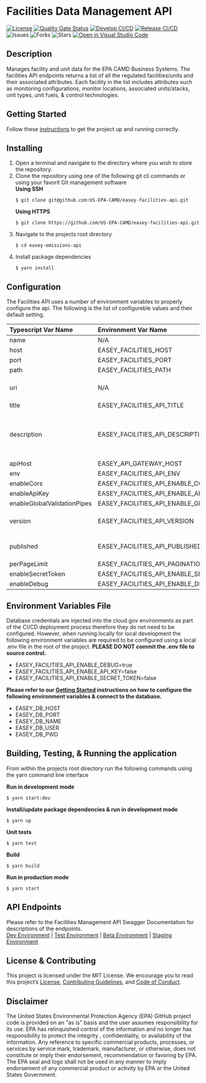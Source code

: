 # Facilities Data Management API

[![License](https://img.shields.io/github/license/US-EPA-CAMD/easey-facilities-api)](https://github.com/US-EPA-CAMD/easey-facilities-api/blob/develop/LICENSE)
[![Quality Gate Status](https://sonarcloud.io/api/project_badges/measure?project=US-EPA-CAMD_easey-facilities-api&metric=alert_status)](https://sonarcloud.io/dashboard?id=US-EPA-CAMD_easey-facilities-api)
[![Develop CI/CD](https://github.com/US-EPA-CAMD/easey-facilities-api/workflows/Develop%20Branch%20Workflow/badge.svg)](https://github.com/US-EPA-CAMD/easey-facilities-api/actions)
[![Release CI/CD](https://github.com/US-EPA-CAMD/easey-facilities-api/workflows/Release%20Branch%20Workflow/badge.svg)](https://github.com/US-EPA-CAMD/easey-facilities-api/actions)
![Issues](https://img.shields.io/github/issues/US-EPA-CAMD/easey-facilities-api)
![Forks](https://img.shields.io/github/forks/US-EPA-CAMD/easey-facilities-api)
![Stars](https://img.shields.io/github/stars/US-EPA-CAMD/easey-facilities-api)
[![Open in Visual Studio Code](https://open.vscode.dev/badges/open-in-vscode.svg)](https://open.vscode.dev/US-EPA-CAMD/easey-facilities-api)

## Description
Manages facility and unit data for the EPA CAMD Business Systems. The facilities API endpoints returns a list of all the regulated facilities/units and their associated attributes. Each facility in the list includes attributes such as monitoring configurations, monitor locations, associated units/stacks, unit types, unit fuels, & control technologies.​

## Getting Started
Follow these [instructions](https://github.com/US-EPA-CAMD/devops/blob/master/GETTING-STARTED.md) to get the project up and running correctly.

## Installing
1. Open a terminal and navigate to the directory where you wish to store the repository.
2. Clone the repository using one of the following git cli commands or using your favorit Git management software<br>
    **Using SSH**
    ```
    $ git clone git@github.com:US-EPA-CAMD/easey-facilities-api.git
    ```
    **Using HTTPS**
    ```
    $ git clone https://github.com/US-EPA-CAMD/easey-facilities-api.git
    ```
3. Navigate to the projects root directory
    ```
    $ cd easey-emissions-api
    ```
4. Install package dependencies
    ```
    $ yarn install
    ```
## Configuration
The Facilities API uses a number of environment variables to properly configure the api. The following is the list of configureble values and their default setting.

| Typescript Var Name | Environment Var Name | Default Value | Comment |
| :------------------ | :------------------- | :------------ | :------ |
| name | N/A | facilities-api | Fixed value |
| host | EASEY_FACILITIES_HOST | localhost | Configurable
| port | EASEY_FACILITIES_PORT | 8020 | Configurable |
| path | EASEY_FACILITIES_PATH | facilities-mgmt | Configurable |
| uri | N/A | N/A | Determined by host, port, & path |
| title | EASEY_FACILITIES_API_TITLE | Facilities Management | Configurable |
| description | EASEY_FACILITIES_API_DESCRIPTION | Facility management API endpoints for power sector facilities and their attributes (e.g. units, stacks, and owners) | Configurable |
| apiHost | EASEY_API_GATEWAY_HOST | api.epa.gov/easey/dev | Configurable |
| env | EASEY_FACILITIES_API_ENV | local-dev | Configurable |
| enableCors | EASEY_FACILITIES_API_ENABLE_CORS | true | Configurable |
| enableApiKey | EASEY_FACILITIES_API_ENABLE_API_KEY | false | Configurable |
| enableGlobalValidationPipes | EASEY_FACILITIES_API_ENABLE_GLOBAL_VALIDATION_PIPE | true | Configurable |
| version | EASEY_FACILITIES_API_VERSION | v0.0.0 | Dynamically set by CI/CD workflow |
| published | EASEY_FACILITIES_API_PUBLISHED | local | Dynamically set by CI/CD workflow |
| perPageLimit | EASEY_FACILITIES_API_PAGINATION_MAX_PER_PAGE | 500 | Configurable |
| enableSecretToken | EASEY_FACILITIES_API_ENABLE_SECRET_TOKEN | false | Configurable |
| enableDebug | EASEY_FACILITIES_API_ENABLE_DEBUG | false | Configurable |

## Environment Variables File
Database credentials are injected into the cloud.gov environments as part of the CI/CD deployment process therefore they do not need to be configured. However, when running locally for local development the following environment variables are required to be configured using a local .env file in the root of the project. **PLEASE DO NOT commit the .env file to source control.**

- EASEY_FACILITIES_API_ENABLE_DEBUG=true
- EASEY_FACILITIES_API_ENABLE_API_KEY=false
- EASEY_FACILITIES_API_ENABLE_SECRET_TOKEN=false

**Please refer to our [Getting Started](https://github.com/US-EPA-CAMD/devops/blob/master/GETTING-STARTED.md) instructions on how to configure the following environment variables & connect to the database.**
- EASEY_DB_HOST
- EASEY_DB_PORT
- EASEY_DB_NAME
- EASEY_DB_USER
- EASEY_DB_PWD

## Building, Testing, & Running the application
From within the projects root directory run the following commands using the yarn command line interface

**Run in development mode**
```
$ yarn start:dev
```

**Install/update package dependencies & run in development mode**
```
$ yarn up
```

**Unit tests**
```
$ yarn test
```

**Build**
```
$ yarn build
```

**Run in production mode**
```
$ yarn start
```

## API Endpoints
Please refer to the Facilities Management API Swagger Documentation for descriptions of the endpoints.<br>
[Dev Environment](https://api.epa.gov/easey/dev/facilities-mgmt/swagger/) | [Test Environment](https://api.epa.gov/easey/test/facilities-mgmt/swagger/) | [Beta Environment](https://api.epa.gov/easey/beta/facilities-mgmt/swagger/) | [Staging Environment](https://api.epa.gov/easey/staging/facilities-mgmt/swagger/)

## License & Contributing
This project is licensed under the MIT License. We encourage you to read this project’s [License](LICENSE), [Contributing Guidelines](CONTRIBUTING.md), and [Code of Conduct](CODE-OF-CONDUCT.md).

## Disclaimer
The United States Environmental Protection Agency (EPA) GitHub project code is provided on an "as is" basis and the user assumes responsibility for its use. EPA has relinquished control of the information and no longer has responsibility to protect the integrity , confidentiality, or availability of the information. Any reference to specific commercial products, processes, or services by service mark, trademark, manufacturer, or otherwise, does not constitute or imply their endorsement, recommendation or favoring by EPA. The EPA seal and logo shall not be used in any manner to imply endorsement of any commercial product or activity by EPA or the United States Government.
